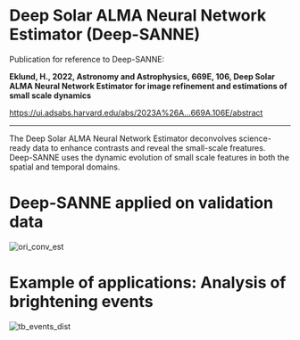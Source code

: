 # Deep Solar ALMA Neural Network Estimator (Deep-SANNE)


Publication for reference to Deep-SANNE:

$\textbf{Eklund, H., 2022, Astronomy and Astrophysics, 669E, 106, 
Deep Solar ALMA Neural Network Estimator for image refinement 
and estimations of small scale dynamics}$

https://ui.adsabs.harvard.edu/abs/2023A%26A...669A.106E/abstract

----

The Deep Solar ALMA Neural Network Estimator deconvolves science-ready data to enhance contrasts and reveal the small-scale freatures. 
Deep-SANNE uses the dynamic evolution of small scale features in both the spatial and temporal domains.

# Deep-SANNE applied on validation data
![ori_conv_est](https://user-images.githubusercontent.com/32543273/177316334-61a19c43-223a-43ed-8796-5039768d7161.jpg)




# Example of applications: Analysis of brightening events
![tb_events_dist](https://user-images.githubusercontent.com/32543273/177316623-f07251e1-9aab-4c72-98cf-12e40d6c3959.jpg)
